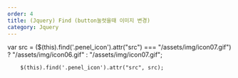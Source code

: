 ```yaml
---
order: 4
title: (Jquery) Find (button눌럿을때 이미지 변경)
category: Jquery
---
```


var src = ($(this).find('.penel_icon').attr("src") === "/assets/img/icon07.gif") ? "/assets/img/icon06.gif" : "/assets/img/icon07.gif";

        $(this).find('.penel_icon').attr("src", src); 
